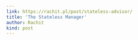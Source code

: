 ```yaml
---
link: https://rachit.pl/post/stateless-advisor/
title: 'The Stateless Manager'
author: Rachit
kind: post
---
```

